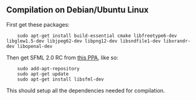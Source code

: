 Compilation on Debian/Ubuntu Linux
----------------------------------
First get these packages:

        sudo apt-get install build-essential cmake libfreetype6-dev libglew1.5-dev libjpeg62-dev libpng12-dev libsndfile1-dev libxrandr-dev libopenal-dev

Then get SFML 2.0 RC from [this PPA](https://launchpad.net/~sonkun/+archive/sfml-stable), like so:

        sudo add-apt-repository 
        sudo apt-get update
        sudo apt-get install libsfml-dev

This should setup all the dependencies needed for compilation.
